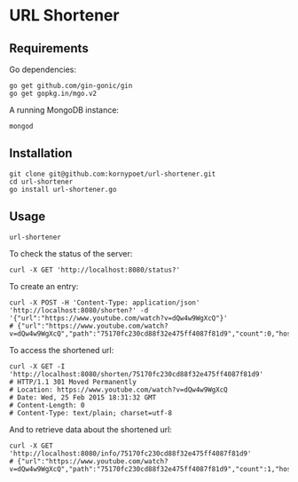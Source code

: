 # URL Shortener

## Requirements

Go dependencies:

```
go get github.com/gin-gonic/gin
go get gopkg.in/mgo.v2
```

A running MongoDB instance:

```
mongod
```

## Installation

```
git clone git@github.com:kornypoet/url-shortener.git
cd url-shortener
go install url-shortener.go
```

## Usage

```
url-shortener
```

To check the status of the server:

```
curl -X GET 'http://localhost:8080/status?'
```

To create an entry:

```
curl -X POST -H 'Content-Type: application/json' 'http://localhost:8080/shorten?' -d '{"url":"https://www.youtube.com/watch?v=dQw4w9WgXcQ"}'
# {"url":"https://www.youtube.com/watch?v=dQw4w9WgXcQ","path":"75170fc230cd88f32e475ff4087f81d9","count":0,"host":"www.youtube.com"}
```

To access the shortened url:

```
curl -X GET -I 'http://localhost:8080/shorten/75170fc230cd88f32e475ff4087f81d9'
# HTTP/1.1 301 Moved Permanently
# Location: https://www.youtube.com/watch?v=dQw4w9WgXcQ
# Date: Wed, 25 Feb 2015 18:31:32 GMT
# Content-Length: 0
# Content-Type: text/plain; charset=utf-8
```

And to retrieve data about the shortened url:

```
curl -X GET 'http://localhost:8080/info/75170fc230cd88f32e475ff4087f81d9'
# {"url":"https://www.youtube.com/watch?v=dQw4w9WgXcQ","path":"75170fc230cd88f32e475ff4087f81d9","count":1,"host":"www.youtube.com"}
```

